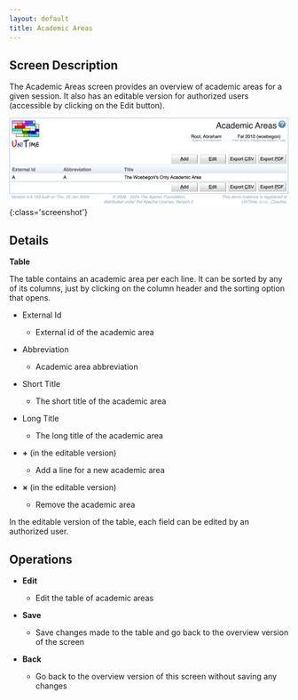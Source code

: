 ```yaml
---
layout: default
title: Academic Areas
---
```


## Screen Description

 The Academic Areas screen provides an overview of academic areas for a given session. It also has an editable version for authorized users (accessible by clicking on the Edit button).

![Academic Areas](images/academic-areas.png){:class='screenshot'}

## Details


 **Table**


 The table contains an academic area per each line. It can be sorted by any of its columns, just by clicking on the column header and the sorting option that opens.

* External Id
	* External id of the academic area

* Abbreviation
	* Academic area abbreviation

* Short Title
	* The short title of the academic area

* Long Title
	* The long title of the academic area

* **+** (in the editable version)
	* Add a line for a new academic area

* **×** (in the editable version)
	* Remove the academic area


 In the editable version of the table, each field can be edited by an authorized user.

## Operations

* **Edit**
	* Edit the table of academic areas

* **Save**
	* Save changes made to the table and go back to the overview version of the screen

* **Back**
	* Go back to the overview version of this screen without saving any changes
